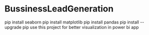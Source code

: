 # BussinessLeadGeneration
pip install seaborn
pip install matplotlib
pip install pandas
pip install --upgrade pip
use this project for better visualization in power bi app
